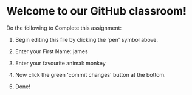 # Welcome to our GitHub classroom!

Do the following to Complete this assignment:

1. Begin editing this file by clicking the 'pen' symbol above.

2. Enter your First Name: james 

3. Enter your favourite animal: monkey

4. Now click the green 'commit changes' button at the bottom.

5. Done!
